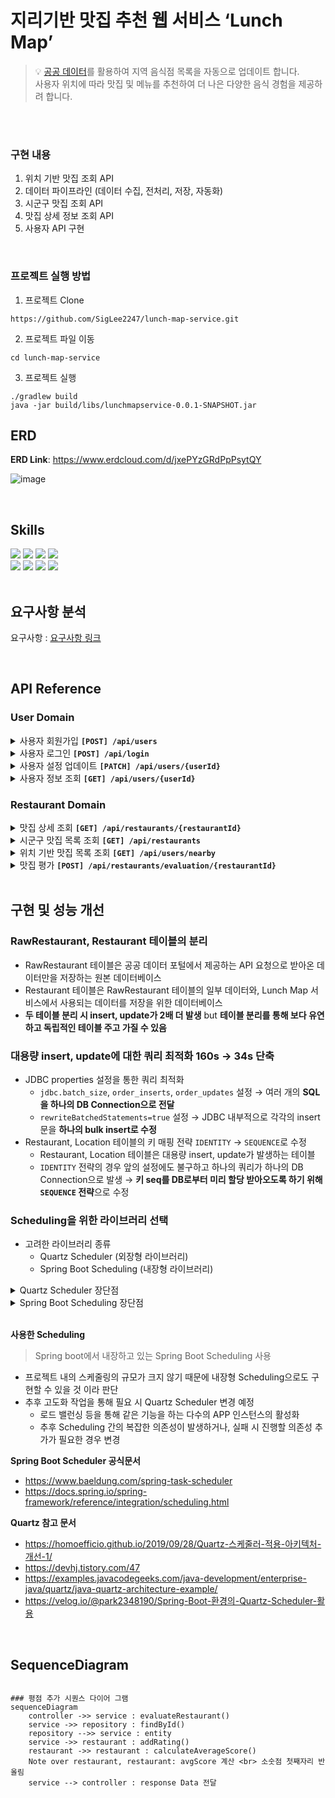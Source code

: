 # 지리기반 맛집 추천 웹 서비스 ‘Lunch Map’

>💡 [공공 데이터](https://www.data.go.kr/tcs/dss/selectDataSetList.do?dType=API&keyword=%EA%B2%BD%EA%B8%B0%EB%8F%84+%EC%9D%BC%EB%B0%98%EC%9D%8C%EC%8B%9D%EC%A0%90&operator=AND&detailKeyword=&publicDataPk=&recmSe=&detailText=&relatedKeyword=&commaNotInData=&commaAndData=&commaOrData=&must_not=&tabId=&dataSetCoreTf=&coreDataNm=&sort=_score&relRadio=&orgFullName=&orgFilter=&org=&orgSearch=&currentPage=1&perPage=10&brm=&instt=&svcType=&kwrdArray=&extsn=&coreDataNmArray=&pblonsipScopeCode=)를 활용하여 지역 음식점 목록을 자동으로 업데이트 합니다.
><br/>사용자 위치에 따라 맛집 및 메뉴를 추천하여 더 나은 다양한 음식 경험을 제공하려 합니다.

<br/>
<br/>

### 구현 내용
1. 위치 기반 맛집 조회 API
2. 데이터 파이프라인 (데이터 수집, 전처리, 저장, 자동화)
3. 시군구 맛집 조회 API
4. 맛집 상세 정보 조회 API
5. 사용자 API 구현

<br/>

### 프로젝트 실행 방법

1. 프로젝트 Clone

```shell
https://github.com/SigLee2247/lunch-map-service.git
```

2. 프로젝트 파일 이동

```shell
cd lunch-map-service
```

3. 프로젝트 실행

```shell
./gradlew build
java -jar build/libs/lunchmapservice-0.0.1-SNAPSHOT.jar
```




## ERD

**ERD Link**:  https://www.erdcloud.com/d/jxePYzGRdPpPsytQY

![image](https://github.com/wanted-pre-onboarding-7th-backend-T/lunch-map-service/assets/65665065/16969622-6172-4d68-a554-ce92b94e96f2)

<br/>

## Skills

<div>
  <img src="https://img.shields.io/badge/Springboot.3.1.5-80EA62?style=flat-square&logo=Springboot&logoColor=black"/>
  <img src="https://img.shields.io/badge/Spring DATA JPA-80EA62?style=flat-square&logo=Spring&logoColor=black"/>
  <img src="https://img.shields.io/badge/SpringSecurity6.1.5-80EA62?style=flat-square&logo=Spring&logoColor=black"/>
  <img src="https://img.shields.io/badge/JWT-000000?style=flat-square&logo=JWT&logoColor=white"/>
</div>
<div>
  <img src="https://img.shields.io/badge/REDIS-dc382c?style=flat-square&logo=REDIS&logoColor=white"/>
  <img src="https://img.shields.io/badge/MySQL-764ABC?style=flat-square&logo=MySQL&logoColor=white">
  <img src="https://img.shields.io/badge/QueryDSL-764ABC?style=flat-square&logo=QueryDSL&logoColor=white">
  <img src="https://img.shields.io/badge/junit5-25A162?style=flat-square&logo=junit5&logoColor=white"/>
</div>

<br/>

## 요구사항 분석

요구사항 : [요구사항 링크](https://www.notion.so/a9a2ec57b65545e4be7da370c4649007?pvs=21)


<br/>

## API Reference

### User Domain

<details>
  <summary>사용자 회원가입 <b><code>[POST] /api/users</code></b></summary><br/>

- `계정명`, `패스워드` 입력하여 회원가입

  <br/>

**Request**

| 전달 방식 | Name | Type | Description |
  | --- | --- | --- | --- |
| Body | username | String | 사용자 계정명 |
| Body | password | String | 사용자 비밀번호 |

  ```json
  {
    "username": "test",
    "password": "abcd1234"
  }
  ```

  <br/>

**Response**

| StatusCode | Message | Description |
  | --- | --- | --- |
| 201 |  | 사용자 등록 성공 |
| 400 | 필수값이 입력되지 않았습니다. | 사용자 등록 시 필수값 누락 |
| 409 | 이미 사용 중인 E-mail 입니다. | 사용자 등록 시 중복 E-mail |

  ```json
  {
    "data": {
      "userId": 1
    },
    "message": "OK",
    "code": 201,
    "timeStamp": "2023-11-02 13:15:11"
  }
  ```
</details>

<details>
  <summary>사용자 로그인 <b><code>[POST] /api/login</code></b></summary><br/>

- `계정명`, `패스워드` 이용한 로그인 `JWT 토큰 활용`

  <br/>

**Request**

| 전달 방식 | Name | Type | Description |
  | --- | --- | --- | --- |
| Body | username | String | 사용자 계정명 |
| Body | password | String | 사용자 비밀번호 |

  ```json
  {
    "username": "test",
    "password": "abcd1234"
  }
  ```

  <br/>

**Response**

| StatusCode | Message | Description |
  | --- | --- | --- |
| 200 |  | 로그인 성공 |
| 401 | Unauthorized | 로그인 시 문제가 발생함 |

</details>

<details>
  <summary>사용자 설정 업데이트 <b><code>[PATCH] /api/users/{userId}</code></b></summary><br/>

- 사용자의 위치인 `위도`, `경도`와 `점심 추천 기능 사용 여부`를 업데이트
- 변경을 원하지 않는 파라미터는 생략 후 전달

  <br/>

**Request**

|    전달 방식    |       Name       |                  Type                  |             Description |
|:-----------:|:----------------:|:--------------------------------------:|------------------------:|
|    Body     |       lat        |                 Double                 |                  사용자 위도 |
|    Body     |       lon        |                 Double                 |                  사용자 경도 |
|    Body     |  serviceAccess   | Enum <br/>(`LUNCH`, `DINNER`, `NONE`)  |            사용자 점심 추천 여부 |
|    Body     |     username     |                 String                 |                  사용자 이름 |



  ```json
  {
    "latitude": "test",
    "longitude": "abcd1234",
    "serviceAccess": "LUNCH",
    "username": "siglee"
  }
  ```

  <br/>

**Response**

| StatusCode | Message | Description |
  | --- | --- | --- |
| 200 |  | 사용자 정보 업데이트 성공 |
| 401 | Unauthorized | 로그인 시 문제가 발생함 |

</details>

<details>
  <summary>사용자 정보 조회 <b><code>[GET] /api/users/{userId}</code></b></summary><br/>

- `패스워드`를 제외한 모든 사용자 정보 반환

  <br/>

**Request**

| 전달 방식 | Name | Type | Description |
  | --- | --- | --- | --- |
| Path Variable | usersId | Long | 사용자 식별자 |

  <br/>

**Response**

| StatusCode | Message | Description |
  | --- | --- | --- |
| 201 |  | 사용자 정보 조회 성공 |
| 401 | Unauthorized | 로그인 시 문제가 발생함 |

  ```json
  {
    "data": {
      "id": 1,
      "userName": "testName",
      "latitude": 132.123456,
      "longitude": 32.58694,
      "serviceAccess": "LUNCH"
    },
    "message": "OK",
    "code": 200,
    "timeStamp": "2023-11-02 13:15:11"
  }
  ```
</details>

### Restaurant Domain

<details>
  <summary>맛집 상세 조회 <b><code>[GET] /api/restaurants/{restaurantId}</code></b></summary><br/>

- `맛집 모든 필드`와 `평가` 상세 리스트 포함하여 조회
- `평가` 상세 리스트는 최신순으로 조회

  <br/>

**Request**

| 전달 방식 | Name | Type | Description |
  | --- | --- | --- | --- |
| Path Variable | restaurantId | Long | 맛집 식별자 |

  <br/>

**Response**

| StatusCode | Message | Description |
  | --- | --- | --- |
| 200 |  | 맛집 상세 조회 성공 |
| 404 | 맛집 정보가 존재하지 않습니다. | 맛집 데이터 없음 |
| 401 | Unauthorized | 로그인 시 문제가 발생함 |

  ```json
  {
    "data": {
      "restaurantId": 1,
      "restaurantName": "아도니스",
      "lotNumberAddress": "경기도 가평군 상면 행현리 602-3번지",
      "roadNameAddress": "경기도 가평군 상면 수목원로 314-2",
      "zipCode": "12448",
      "longitude": 37.7516678333,
      "latitude": 127.3588076752,
      "location": {
        "cityName": "경기도",
        "countryName": "가평군",
        "longitude": 37.7516678333,
        "latitude": 127.3588076752
      },
      "averageScore": 0.0,
      "ratingList": [
        {
          "content": "리뷰 본문",
          "username": "작성자 이름",
          "score": 0
        }
      ]
    },
    "message": "OK",
    "code": 200,
    "timeStamp": "2023-11-02 13:15:11"
  }
  ```
</details>

<details>
  <summary>시군구 맛집 목록 조회 <b><code>[GET] /api/restaurants</code></b></summary><br/>

- 해당 `도시`, `시군구` 내의 맛집 목록 조회

  <br/>

**Request**

| 전달 방식 | Name | Type | Description | 필수값 |
  | --- | --- | --- | --- | --- |
| Parameter | cityName | String | 도시(도, 시(광역시)) | False |
| Parameter | countryName | String | 시, 군, 구 | False |


  <br/>

**Response**

| StatusCode | Message | Description |
  | --- | --- | --- |
| 200 |  | 시군구 맛집 목록 조회 성공 |
| 401 | Unauthorized | 로그인 시 문제가 발생함 |

  ```json
  {
    "data": {
      "content": [
        {
          "restaurantId": 1, 
          "restaurantName": "아도니스",
          "lotNumberAddress": "경기도 가평군 상면 행현리 602-3번지", 
          "roadNameAddress": "경기도 가평군 상면 수목원로 314-2",
          "longitude": 37.7516678333, 
          "latitude": 127.3588076752,
          "location": {
            "cityName": "경기도",
            "countryName": "가평군",
            "longitude": 37.7516678333,
            "latitude": 127.3588076752
          },				
          "averageScore": 0.0
        }
      ],
      "pageable": {
        "offset": 0,
        "size": 30,
        "totalElements": 30,
        "last": true,
        "numberOfElements": 100,
        "first": true,
        "totalPages": 10
      }
    },
    "message": "OK",
    "code": 200,
    "timeStamp": "2023-11-02 13:15:11"
  }
  ```
</details>

<details>
  <summary>위치 기반 맛집 목록 조회 <b><code>[GET] /api/users/nearby</code></b></summary><br/>

- 해당 `위도`, `경도` 위치를 기반으로 `반경` km 내의 맛집 목록 조회
- 요청 좌표와 식당 사이의 거리인 `거리순` 과 `평점순` 조회 가능

  <br/>

**Request**

| 전달 방식 | Name | Type | Description | 필수값 |
  | --- | --- | --- | --- | --- |
| Parameter | currentLongitude | String | 추천 받을 위치 경도 | True |
| Parameter | currentLatitude | String | 추천 받을 위치 위도 | True |
| Parameter | range | Double | 추천 맛집 반경 | True |
| Parameter | sorting | String | 정렬 기준 | False (거리순) |

  <br/>

**Response**

| StatusCode | Message | Description |
  | --- | --- | --- |
| 200 |  | 위치 기반 맛집 목록 조회 성공 |
| 400 | 필수값이 입력되지 않았습니다. | 맛집 조회 시 필수값 누락 |
| 401 | Unauthorized | 로그인 시 문제가 발생함 |

  ```json
  {
    "data": [
      {
        "id": 1,
        "locationId": 1,
        "name": "아도니스",
        "lotNumberAddress": "경기도 가평군 상면 행현리 602-3번지", 
        "roadNameAddress": "경기도 가평군 상면 수목원로 314-2",
        "zipCode": 1234,
        "longitude": 37.7516678333,
        "latitude": 127.3588076752,
        "averageScore": 0.0
      }
    ],
    "message": "OK",
    "code": 200,
    "timeStamp": "2023-11-02 13:15:11"
  }
  ```
</details>

<details>
    <summary>맛집 평가 <b><code>[POST] /api/restaurants/evaluation/{restaurantId}</code></b></summary>

- 사용자가 작성하는 음식점 리뷰
- 평점은 0 ~ 10까지의 자연수만 줄 수 있으며 입력 필수
- 간단한 리뷰는 필수가 아니다.

**Request**

| 전달 방식         | Name         | Type    | Description      | 필수값  |
  |---------------|--------------|---------|------------------|------|
| Boody         | score        | Integer | 평점               | True |
| Parameter     | content      | String  | 리뷰 댓글            | False |
| Path Variable | restaurantId | Long    | 맛집 식별자           | True |
| Login         | 로그인 여부       | Long    | 로그인 시 사용자 식별자 조회 | True |

**Response**

| StatusCode | Message | Description |
| --- | --- |  |
| 200 |  | 리뷰 등록 성공 |
| 400 | 필수값이 입력되지 않았습니다. | 평점 작성 누락 |
| 401 | Unauthorized | 로그인 시 문제가 발생함 |

  ```json
  {
    "data": [
      {
        "restaurantId": 1
      }
    ],
    "message": "OK",
    "code": 200,
    "timeStamp": "2023-11-02 13:15:11"
  }
  ```

</details>

<br/>

## 구현 및 성능 개선

### RawRestaurant, Restaurant 테이블의 분리

- RawRestaurant 테이블은 공공 데이터 포털에서 제공하는 API 요청으로 받아온 데이터만을 저장하는 원본 데이터베이스
- Restaurant 테이블은 RawRestaurant 테이블의 일부 데이터와, Lunch Map 서비스에서 사용되는 데이터를 저장을 위한 데이터베이스
- **두 테이블 분리 시 insert, update가 2배 더 발생** but **테이블 분리를 통해 보다 유연하고 독립적인 테이블 주고 가질 수 있음**

### 대용량 insert, update에 대한 쿼리 최적화 **160s -> 34s 단축**
- JDBC properties 설정을 통한 쿼리 최적화
  - `jdbc.batch_size`, `order_inserts`, `order_updates` 설정 → 여러 개의 **SQL을 하나의 DB Connection으로 전달**
  - `rewriteBatchedStatements=true` 설정 → JDBC 내부적으로 각각의 insert문을 **하나의 bulk insert로 수정**
- Restaurant, Location 테이블의 키 매핑 전략 `IDENTITY` → `SEQUENCE`로 수정
    - Restaurant, Location 테이블은 대용량 insert, update가 발생하는 테이블
    - `IDENTITY` 전략의 경우 앞의 설정에도 불구하고 하나의 쿼리가 하나의 DB Connection으로 발생 → **키 seq를 DB로부터 미리 할당 받아오도록 하기 위해 `SEQUENCE` 전략**으로 수정

### Scheduling을 위한 라이브러리 선택

- 고려한 라이브러리 종류
    - Quartz Scheduler (외장형 라이브러리)
    - Spring Boot Scheduling (내장형 라이브러리)

<details>
  <summary>Quartz Scheduler 장단점</summary><br/>

**장점**

1. 기본 제공되는 Spring Boot Scheduling 대비  **세부적인 설정 가능**
- 서로 의존성 있는 **스케줄 작업의 실행 및 실패 시 간단하게 제어** 가능
- 즉 작업 실패 시 재동작 트리거를 손쉽게 설정할 수 있음
3. DB 기반으로 스케줄러 간의 Clustering 기능 제공 (로드밸런싱 사용 시 장점)
4. In-memory Job Scheduler 제공
5. 다양한 플러그인의 존재
6. **Scheduler 와 Job의 분리**
- Job이 추가 되었을 때 스케줄러를 재배포 하게 되면 스케줄러가 중단되고 실행되는 작업이 많을 때는 재배포 타이밍을 잡기 어려워진다. → 이를 해결하기 위해 Job 과 Scheduler의 분리를 통해 별도 배포 가능

**단점**

1. 외부 의존성 사용으로 인한 **의존성 추가**
2. 클러스터링을 위해 DB Table 생성
3. Clustering 기능 제공하지만 단순한 random 방식이라 완벽한 Cluster 간의 로드 분산 X
4. Fixed Delay 타입 보장 X (실행된 이후 특정 시점 뒤 실행 방식)
5. 내장형 Scheduler 대비 **불필요한 설정 추가**
- 내장형 Scheduler 사용 시 간단한 어노테이션으로 사용이 가능

</details>

<details>
  <summary>Spring Boot Scheduling 장단점</summary><br/>

- 스프링에서 제공하는 내장형 스케줄러
- 특정 주기로 실행할 작업 정의 및 관리 가능
- 1개의 스레드를 활용해 스케줄링 진행 → 반복 실행해도 동일한 스레드에서 작업을 진행

**장점**

1. 내장 라이브러리로 추가적인 의존성 불필요
2. `@Scheduled` 어노테이션을 통해 간단한 제어 가능

**단점**

1. 로드 밸런싱 등 특정 APP의 인스턴스를 여러 개 생성 시, 같은 스케줄링이 여러 번 실행되는 것을 방지하기 위해 ShedLock 필요 → `@TryLock` 어노테이션으로 가능
2. 인메모리 스케줄러로 스케줄링 tasks 관련 정보는 메모리에서 관리 → 어플리케이션이 재시작되거나 중단되면 기존 tasks 정보 모두 사라짐, 즉 하나의 어플리케이션 메모리에서 동작하므로 분산 시스템이나 MSA 구조에는 적합X
3. task 간 의존성을 부여하기 힘듦, 예를 들어 **A task 실행 → B task 실행**과 같은 tasks 간 실행 순서를 정의하기 어려우며 특정 task 실행 실패 시 동작을 지정할 수 없음


</details>

<br/>

**사용한 Scheduling**

> Spring boot에서 내장하고 있는 Spring Boot Scheduling 사용

- 프로젝트 내의 스케줄링의 규모가 크지 않기 때문에 내장형 Scheduling으로도 구현할 수 있을 것 이라 판단
- 추후 고도화 작업을 통해 필요 시 Quartz Scheduler 변경 예정
    - 로드 밸런싱 등을 통해 같은 기능을 하는 다수의 APP 인스턴스의 활성화
    - 추후 Scheduling 간의 복잡한 의존성이 발생하거나, 실패 시 진행할 의존성 추가가 필요한 경우 변경

**Spring Boot Scheduler 공식문서**

- https://www.baeldung.com/spring-task-scheduler
- https://docs.spring.io/spring-framework/reference/integration/scheduling.html

**Quartz 참고 문서**

- https://homoefficio.github.io/2019/09/28/Quartz-스케줄러-적용-아키텍처-개선-1/
- https://devhj.tistory.com/47
- https://examples.javacodegeeks.com/java-development/enterprise-java/quartz/java-quartz-architecture-example/
- https://velog.io/@park2348190/Spring-Boot-환경의-Quartz-Scheduler-활용

<br/>


## SequenceDiagram
```mermaid

### 평점 추가 시퀀스 다이어 그램
sequenceDiagram
	controller ->> service : evaluateRestaurant()
	service ->> repository : findById()
	repository -->> service : entity
	service ->> restaurant : addRating()
	restaurant ->> restaurant : calculateAverageScore()
	Note over restaurant, restaurant: avgScore 계산 <br> 소숫점 첫째자리 반올림 
	service --> controller : response Data 전달

```